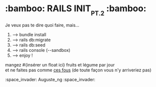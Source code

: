 <h1> :bamboo: RAILS INIT<sub><sub>PT.2</sub></sub> :bamboo: </h1>
<p>Je veux pas te dire quoi faire, mais...<br />
<ol><li>--> bundle install</li>
<li>--> rails db:migrate</li>
<li>--> rails db:seed</li>
<li>--> rails console (--sandbox)</li>
<li>--> enjoy !</li></ol></p>

<p>mangez #{insérer un float ici} fruits et légume par jour<br />
et ne faites pas comme <a href="https://www.youtube.com/watch?v=Y8EZP2hgLHM">ces fous</a> (de toute façon vous n'y arriveriez pas)</p>
<p> :space_invader: Auguste_ng :space_invader: </p>
